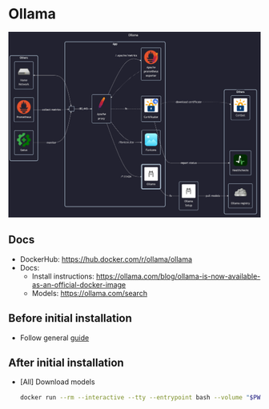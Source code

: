 # Ollama

![diagram](../../docs/diagrams/out/apps/ollama.png)

## Docs

- DockerHub: <https://hub.docker.com/r/ollama/ollama>
- Docs:
    - Install instructions: <https://ollama.com/blog/ollama-is-now-available-as-an-official-docker-image>
    - Models: <https://ollama.com/search>

## Before initial installation

- Follow general [guide](../../docs/Checklist%20for%20new%20docker-apps.md)

## After initial installation

- \[All\] Download models
  ```sh
  docker run --rm --interactive --tty --entrypoint bash --volume "$PWD/app-data/ollama:/root/.ollama:rw" ollama/ollama -c 'ollama serve& && sleep 10 && ollama pull deepseek-r1:1.5b'
  ```
